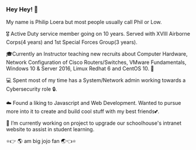 ### Hey Hey! 👋
My name is Philip Loera but most people usually call Phil or Low.

🎖️ Active Duty service member going on 10 years. Served with XVIII Airborne Corps(4 years) and 1st Special Forces Group(3 years).

🎓Currently an Instructor teaching new recruits about Computer Hardware, Network Configuration of Cisco Routers/Switches, VMware Fundamentals, Windows 10 & Server 2016,
Limux Redhat 6 and CentOS 10. 🎒

💻 Spent most of my time has a System/Network admin working towards a Cybersecurity role 🔒.

☁️ Found a liking to Javascript and Web Development. Wanted to pursue more into it to create and build cool stuff with my best friends💕.

🔭 I’m currently working on project to upgrade our schoolhouse's intranet website to assist in student learning.

⭐👉 🌎 am big jojo fan 🌏👈⭐

<!--
**LAWLZXDD/LAWLZXDD** is a ✨ _special_ ✨ repository because its `README.md` (this file) appears on your GitHub profile.

Here are some ideas to get you started:

- 🔭 I’m currently working on ...
- 🌱 I’m currently learning ...
- 👯 I’m looking to collaborate on ...
- 🤔 I’m looking for help with ...
- 💬 Ask me about ...
- 📫 How to reach me: ...
- 😄 Pronouns: ...
- ⚡ Fun fact: ...
-->
